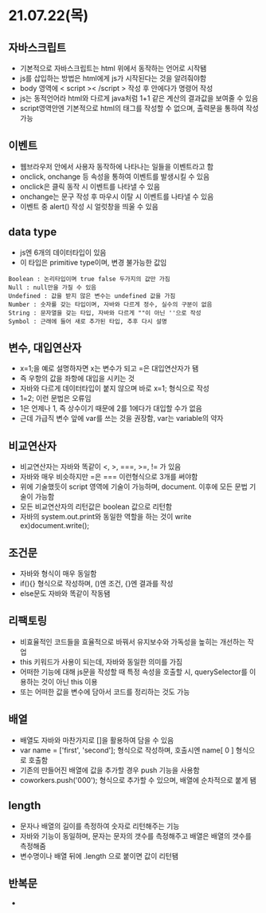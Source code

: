 # 21.07.22(목)
## 자바스크립트
- 기본적으로 자바스크립트는 html 위에서 동작하는 언어로 시작됌
- js를 삽입하는 방법은 html에게 js가 시작된다는 것을 알려줘야함
- body 영역에 < script >< /script > 작성 후 안에다가 명령어 작성
- js는 동적언어라 html와 다르게 java처럼 1+1 같은 계산의 결과값을 보여줄 수 있음
- script영역안엔 기본적으로 html의 태그를 작성할 수 없으며, 출력문을 통하여 작성 가능
###
## 이벤트
- 웹브라우저 안에서 사용자 동작하에 나타나는 일들을 이벤트라고 함
- onclick, onchange 등 속성을 통하여 이벤트를 발생시킬 수 있음
- onclick은 클릭 동작 시 이벤트를 나타낼 수 있음
- onchange는 문구 작성 후 마우시 이탈 시 이벤트를 나타낼 수 있음
- 이벤트 중 alert() 작성 시 얼럿창을 띄울 수 있음
###
## data type
- js엔 6개의 데이터타입이 있음
- 이 타입은 primitive type이며, 변경 불가능한 값임
```
Boolean : 논리타입이며 true false 두가지의 값만 가짐
Null : null만을 가질 수 있음
Undefined : 값을 받지 않은 변수는 undefined 값을 가짐
Number : 숫자를 갖는 타입이며, 자바와 다르게 정수, 실수의 구분이 없음
String : 문자열을 갖는 타입, 자바와 다르게 ""이 아닌 ''으로 작성
Symbol : 근래에 들어 새로 추가된 타입, 추후 다시 설명
```
###
## 변수, 대입연산자
- x=1;을 예로 설명하자면 x는 변수가 되고 =은 대입연산자가 됌
- 즉 우항의 값을 좌항에 대입을 시키는 것
- 자바와 다르게 데이터타입이 붙지 않으며 바로 x=1; 형식으로 작성
- 1=2; 이런 문법은 오류임
- 1은 언제나 1, 즉 상수이기 때문에 2를 1에다가 대입할 수가 없음
- 근데 가급직 변수 앞에 var를 쓰는 것을 권장함,  var는 variable의 약자
###
## 비교연산자
- 비교연산자는 자바와 똑같이 <, >, ===, >=, != 가 있음
- 자바와 매우 비슷하지만 =은 === 이런형식으로 3개를 써야함
- 위에 기술했듯이 script 영역에 기술이 가능하며, document. 이후에 모든 문법 기술이 가능함
- 모든 비교연산자의 리턴값은 boolean 값으로 리턴함
- 자바의 system.out.print와 동일한 역할을 하는 것이 write ex)document.write();
###
## 조건문
- 자바와 형식이 매우 동일함
- if(){} 형식으로 작성하며, ()엔 조건, {}엔 결과를 작성
- else문도 자바와 똑같이 작동됌
###
## 리팩토링
- 비효율적인 코드들을 효율적으로 바꿔서 유지보수와 가독성을 높히는 개선하는 작업
- this 키워드가 사용이 되는데, 자바와 동일한 의미를 가짐
- 어떠한 기능에 대해 js문을 작성할 때 특정 속성을 호출할 시, querySelector를 이용하는 것이 아닌 this 이용
- 또는 어떠한 값을 변수에 담아서 코드를 정리하는 것도 가능
###
## 배열
- 배열도 자바와 마찬가지로 []을 활용하여 담을 수 있음
- var name = ['first', 'second']; 형식으로 작성하며, 호출시엔 name[ 0 ] 형식으로 호출함
- 기존의 만들어진 배열에 값을 추가할 경우 push 기능을 사용함
- coworkers.push('000'); 형식으로 추가할 수 있으며, 배열에 순차적으로 붙게 됌
###
## length
- 문자나 배열의 길이를 측정하여 숫자로 리턴해주는 기능
- 자바와 기능이 동일하며, 문자는 문자의 갯수를 측정해주고 배열은 배열의 갯수를 측정해줌
- 변수명이나 배열 뒤에 .length 으로 붙이면 값이 리턴됌
###
## 반복문
- 